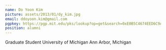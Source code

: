 ```yaml
---
name: Do Yoon Kim
picture: assets/2013/01/dy_kim.jpg
email: ddoyoon.kim@gmail.com
pgpkey: https://pgp.mit.edu/pks/lookup?op=get&search=0xE0B5C4674EED6C9A
position: alumni
---
```

Graduate Student
University of Michigan
Ann Arbor, Michigan
